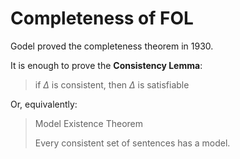 # Completeness of FOL

Godel proved the completeness theorem in 1930.

It is enough to prove the **Consistency Lemma**:

> if $\Delta$ is consistent, then $\Delta$ is satisfiable

Or, equivalently:

> Model Existence Theorem
>
> Every consistent set of sentences has a model.